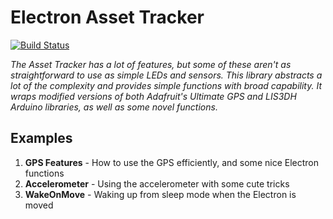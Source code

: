 # Electron Asset Tracker
[![Build Status](https://travis-ci.org/particle-iot/AssetTracker.svg?branch=master)](https://travis-ci.org/particle-iot/AssetTracker)

_The Asset Tracker has a lot of features, but some of these aren't as straightforward to use as simple LEDs and sensors. This library abstracts a lot of the complexity and provides simple functions with broad capability. It wraps modified versions of both Adafruit's Ultimate GPS and LIS3DH Arduino libraries, as well as some novel functions._

## Examples

1. __GPS Features__ - How to use the GPS efficiently, and some nice Electron functions
2. __Accelerometer__ - Using the accelerometer with some cute tricks
3. __WakeOnMove__ - Waking up from sleep mode when the Electron is moved

